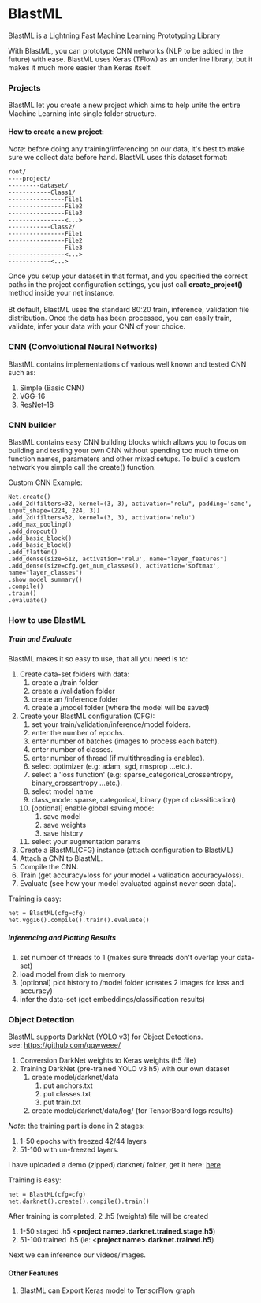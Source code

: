 # BlastML
BlastML is a Lightning Fast Machine Learning Prototyping Library

With BlastML, you can prototype CNN networks (NLP to be added in the future) with ease.
BlastML uses Keras (TFlow) as an underline library, but it makes it much more easier than Keras itself.

### Projects
BlastML let you create a new project which aims to help unite 
the entire Machine Learning into single folder structure.

#### How to create a new project:
_Note_: before doing any training/inferencing on our data, it's best to make sure 
we collect data before hand. BlastML uses this dataset format:
```
root/
----project/
---------dataset/
------------Class1/
----------------File1
----------------File2
----------------File3
----------------<...>
------------Class2/
----------------File1
----------------File2
----------------File3
----------------<...>
------------<...>
```
Once you setup your dataset in that format, and you specified the 
correct paths in the project configuration settings, you just call 
<strong>create_project()</strong> method inside your net instance.<br/><br/>
Bt default, BlastML uses the standard 80:20 train, inference, validation file distribution.
Once the data has been processed, you can easily train, validate, infer your data with your 
CNN of your choice.

### CNN (Convolutional Neural Networks) 
BlastML contains implementations of various well known and tested CNN such as:
1. Simple (Basic CNN)
2. VGG-16
3. ResNet-18

### CNN builder
BlastML contains easy CNN building blocks which allows you to focus on building and testing your own CNN 
without spending too much time on function names, parameters and other mixed setups.
To build a custom network you simple call the create() function.

Custom CNN Example:
```
Net.create()
.add_2d(filters=32, kernel=(3, 3), activation="relu", padding='same', input_shape=(224, 224, 3))
.add_2d(filters=32, kernel=(3, 3), activation='relu')
.add_max_pooling()
.add_dropout()
.add_basic_block()
.add_basic_block()
.add_flatten()
.add_dense(size=512, activation='relu', name="layer_features")
.add_dense(size=cfg.get_num_classes(), activation='softmax', name="layer_classes")
.show_model_summary()
.compile()
.train()
.evaluate()
```
	
### How to use BlastML

##### Train and Evaluate
BlastML makes it so easy to use, that all you need is to:
1. Create data-set folders with data: 
    1. create a /train folder
    2. create a /validation folder
    3. create an /inference folder
    4. create a /model folder (where the model will be saved)
2. Create your BlastML configuration (CFG):
    1. set your train/validation/inference/model folders.
    2. enter the number of epochs.
    3. enter number of batches (images to process each batch).
    4. enter number of classes.
    5. enter number of thread (if multithreading is enabled).
    6. select optimizer (e.g: adam, sgd, rmsprop ...etc.).
    7. select a 'loss function' (e.g: sparse_categorical_crossentropy, binary_crossentropy ...etc.).
    8. select model name
    9. class_mode: sparse, categorical, binary (type of classification)
    10. [optional] enable global saving mode:
        1. save model
        2. save weights
        3. save history
    11. select your augmentation params
3. Create a BlastML(CFG) instance (attach configuration to BlastML)
4. Attach a CNN to BlastML.
5. Compile the CNN.
6. Train (get accuracy+loss for your model + validation accuracy+loss).
7. Evaluate (see how your model evaluated against never seen data).

Training is easy:
```
net = BlastML(cfg=cfg)
net.vgg16().compile().train().evaluate()
```

##### Inferencing and Plotting Results
1. set number of threads to 1 (makes sure threads don't overlap your data-set)
2. load model from disk to memory
3. [optional] plot history to /model folder (creates 2 images for loss and accuracy)
4. infer the data-set (get embeddings/classification results)


### Object Detection
BlastML supports DarkNet (YOLO v3) for Object Detections.<br/>
see: https://github.com/qqwweee/

1. Conversion DarkNet weights to Keras weights (h5 file)
2. Training DarkNet (pre-trained YOLO v3 h5) with our own dataset
    1. create model/darknet/data
        1. put anchors.txt
        1. put classes.txt
        1. put train.txt
    2. create model/darknet/data/log/ (for TensorBoard logs results)

_Note_: the training part is done in 2 stages:
1. 1-50 epochs with freezed 42/44 layers
2. 51-100 with un-freezed layers.

i have uploaded a demo (zipped) darknet/ folder, get it here:
[here](https://www.dropbox.com/s/a9l2nxsubq601wg/darknet.zip?dl=1)

Training is easy:
```
net = BlastML(cfg=cfg)
net.darknet().create().compile().train()
```

After training is completed, 2 .h5 (weights) file will be created
 1. 1-50 staged .h5 <**project name>.darknet.trained.stage.h5**)
 2. 51-100 trained .h5 (ie: <**project name>.darknet.trained.h5**) 

Next we can inference our videos/images.

#### Other Features
1. BlastML can Export Keras model to TensorFlow graph